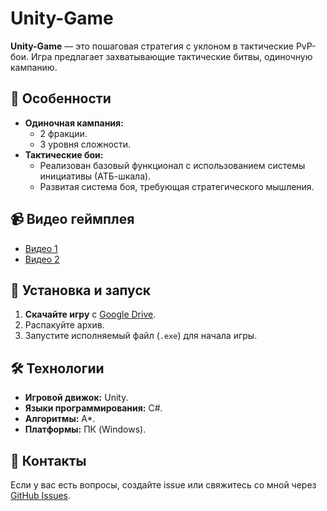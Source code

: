 # Unity-Game

**Unity-Game** — это пошаговая стратегия с уклоном в тактические PvP-бои. Игра предлагает захватывающие тактические битвы, одиночную кампанию.

## 🌟 Особенности

- **Одиночная кампания:**
  - 2 фракции.
  - 3 уровня сложности.
- **Тактические бои:**
  - Реализован базовый функционал с использованием системы инициативы (АТБ-шкала).
  - Развитая система боя, требующая стратегического мышления.

## 📹 Видео геймплея

- [Видео 1](https://youtu.be/YrcsOMFaCbk?si=K_UKX9B14MYV5fNb)  
- [Видео 2](https://youtu.be/7O18442ksAA?si=okSnQEDLyly1XHX1)

## 🚀 Установка и запуск

1. **Скачайте игру** с [Google Drive](https://drive.google.com/drive/folders/1FBbn_Ic894Zunu3AImkq6erbq3O-JtcB?usp=sharing).
2. Распакуйте архив.
3. Запустите исполняемый файл (`.exe`) для начала игры.

## 🛠️ Технологии

- **Игровой движок:** Unity.
- **Языки программирования:** C#.
- **Алгоритмы:** A*.
- **Платформы:** ПК (Windows).

## 📧 Контакты

Если у вас есть вопросы, создайте issue или свяжитесь со мной через [GitHub Issues](https://github.com/PANiXiDA/Unity-Game/issues).
